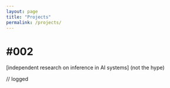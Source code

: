 ```yaml
---
layout: page
title: "Projects"
permalink: /projects/
---
```

#  #002

[independent research on inference in AI systems] (not the hype)


// logged
